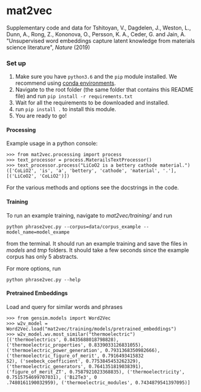 # mat2vec
Supplementary code and data for Tshitoyan, V., Dagdelen, J., Weston, L., Dunn, A., Rong, Z., Kononova, O., Persson, K. A., 
Ceder, G. and Jain, A. "Unsupervised word embeddings capture latent knowledge from materials science literature", 
*Nature* (2019)

### Set up

1. Make sure you have `python3.6` and the `pip` module installed. 
We recommend using [conda environments](https://docs.conda.io/projects/conda/en/latest/user-guide/tasks/manage-environments.html).
1. Navigate to the root folder (the same folder that contains this README file)
and run `pip install -r requirements.txt`
1. Wait for all the requirements to be downloaded and installed.
1. run `pip install .` to install this module.
1. You are ready to go!

#### Processing

Example usage in a python console:

```
>>> from mat2vec.processing import process
>>> text_processor = process.MaterailsTextProcessor()
>>> text_processor.process("LiCoO2 is a bettery cathode material.")
(['CoLiO2', 'is', 'a', 'bettery', 'cathode', 'material', '.'], [('LiCoO2', 'CoLiO2')])
```

For the various methods and options see the docstrings in the code.

#### Training
To run an example training, navigate to *mat2vec/training/* and run

```
python phrase2vec.py --corpus=data/corpus_example --model_name=model_exampe
```

from the terminal. It should run an example training and save the files in *models*
and *tmp* folders. It should take a few seconds since the example corpus has only 5 abstracts.

For more options, run

```
python phrase2vec.py --help
```

#### Pretrained Embeddings

Load and query for similar words and phrases

```
>>> from gensim.models import Word2Vec
>>> w2v_model = Word2Vec.load("mat2vec/training/models/pretrained_embeddings")
>>> w2v_model.wv.most_similar("thermoelectric")
[('thermoelectrics', 0.8435688018798828), ('thermoelectric_properties', 0.8339033126831055), ('thermoelectric_power_generation', 0.7931368350982666), ('thermoelectric_figure_of_merit', 0.7916493415832
52), ('seebeck_coefficient', 0.7753845453262329), ('thermoelectric_generators', 0.7641351819038391), ('figure_of_merit_ZT', 0.7587921023368835), ('thermoelectricity', 0.7515754699707031), ('Bi2Te3', 0
.7480161190032959), ('thermoelectric_modules', 0.7434879541397095)]
```
